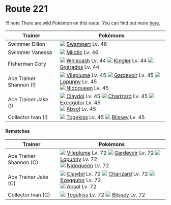 # Route 221

!!! note
    There are wild Pokémon on this route. You can find out more [here](/wild_pokemon/route_221/).


Trainer                    | Pokémons
---                        | ---
Swimmer Dillon             | ![][260]  [Swampert] Lv. 46
Swimmer Vanessa            | ![][350]  [Milotic] Lv. 46
Fisherman Cory             | ![][340]  [Whiscash] Lv. 44  ![][099]  [Kingler] Lv. 44  ![][130]  [Gyarados] Lv. 44
Ace Trainer Shannon (!)    | ![][045]  [Vileplume] Lv. 45  ![][282]  [Gardevoir] Lv. 45  ![][428]  [Lopunny] Lv. 45 <br> ![][031]  [Nidoqueen] Lv. 45
Ace Trainer Jake (!)       | ![][344]  [Claydol] Lv. 45  ![][006]  [Charizard] Lv. 45  ![][103]  [Exeggutor] Lv. 45 <br> ![][359]  [Absol] Lv. 45
Collector Ivan (!)         | ![][468]  [Togekiss] Lv. 45  ![][242]  [Blissey] Lv. 45

#### Rematches

Trainer                    | Pokémons
---                        | ---
Ace Trainer Shannon (C)    | ![][045]  [Vileplume] Lv. 72  ![][282]  [Gardevoir] Lv. 72  ![][428]  [Lopunny] Lv. 72 <br> ![][031]  [Nidoqueen] Lv. 72
Ace Trainer Jake (C)       | ![][344]  [Claydol] Lv. 72  ![][006]  [Charizard] Lv. 72  ![][103]  [Exeggutor] Lv. 72 <br> ![][359]  [Absol] Lv. 72
Collector Ivan (C)         | ![][468]  [Togekiss] Lv. 72  ![][242]  [Blissey] Lv. 72


[Charizard]: /pokemon_changes/006/
[Nidoqueen]: /pokemon_changes/031/
[Vileplume]: /pokemon_changes/045/
[Kingler]: /pokemon_changes/099/
[Exeggutor]: /pokemon_changes/103/
[Gyarados]: /pokemon_changes/130/
[Blissey]: /pokemon_changes/242/
[Swampert]: /pokemon_changes/260/
[Gardevoir]: /pokemon_changes/282/
[Whiscash]: /pokemon_changes/340/
[Claydol]: /pokemon_changes/344/
[Milotic]: /pokemon_changes/350/
[Absol]: /pokemon_changes/359/
[Lopunny]: /pokemon_changes/428/
[Togekiss]: /pokemon_changes/468/
[006]: /img/pokemon/006.png
[031]: /img/pokemon/031.png
[045]: /img/pokemon/045.png
[099]: /img/pokemon/099.png
[103]: /img/pokemon/103.png
[130]: /img/pokemon/130.png
[242]: /img/pokemon/242.png
[260]: /img/pokemon/260.png
[282]: /img/pokemon/282.png
[340]: /img/pokemon/340.png
[344]: /img/pokemon/344.png
[350]: /img/pokemon/350.png
[359]: /img/pokemon/359.png
[428]: /img/pokemon/428.png
[468]: /img/pokemon/468.png
